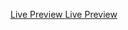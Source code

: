 [Live Preview ](https://mrpraveenkumar.vercel.app/)
[Live Preview ](https://praveenkumar.education/)
